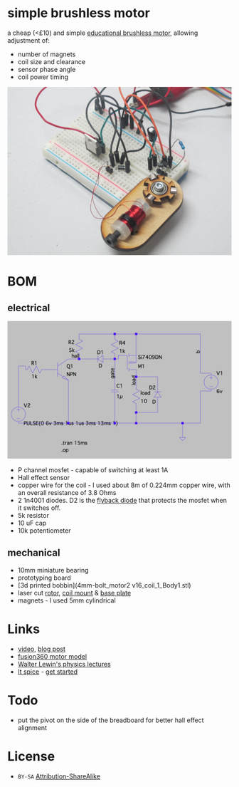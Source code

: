 # simple brushless motor

a cheap (<£10) and simple [educational brushless motor](http://www.youtube.com/watch?v=Y1PdwugfWUE), allowing adjustment of:

* number of magnets
* coil size and clearance
* sensor phase angle
* coil power timing

![motor](motor.jpg)

# BOM

## electrical

![schematic](schematic.png)

* P channel mosfet - capable of switching at least 1A
* Hall effect sensor
* copper wire for the coil - I used about 8m of 0.224mm copper wire, with an overall resistance of 3.8 Ohms 
* 2 1n4001 diodes. D2 is the [flyback diode](https://en.wikipedia.org/wiki/Flyback_diode) that protects the mosfet when it switches off.
* 5k resistor
* 10 uF cap
* 10k potentiometer

## mechanical

* 10mm miniature bearing
* prototyping board
* [3d printed bobbin](4mm-bolt_motor2 v16_coil_1_Body1.stl) 
* laser cut [rotor](rotor.dxf), [coil mount](mount.dxf) & [base plate](baseplate.dxf)
* magnets - I used 5mm cylindrical

# Links

* [video](http://www.youtube.com/watch?v=Y1PdwugfWUE), [blog post](http://www.mattvenn.net/2016/04/01/build-a-simple-brushless-motor/)
* [fusion360 motor model](http://a360.co/1SrSSEC)
* [Walter Lewin's physics lectures](https://www.youtube.com/playlist?list=PLyQSN7X0ro2314mKyUiOILaOC2hk6Pc3j)
* [lt spice](http://www.linear.com/designtools/software/) - [get started](http://hackaday.com/2016/02/26/adding-spice-to-your-workbench/)

# Todo

* put the pivot on the side of the breadboard for better hall effect alignment

# License

* `BY-SA` [Attribution-ShareAlike](https://github.com/idleberg/Creative-Commons-Markdown/blob/spaces/4.0/by-sa.markdown)

